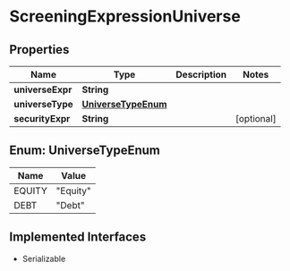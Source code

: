 

# ScreeningExpressionUniverse


## Properties

Name | Type | Description | Notes
------------ | ------------- | ------------- | -------------
**universeExpr** | **String** |  | 
**universeType** | [**UniverseTypeEnum**](#UniverseTypeEnum) |  | 
**securityExpr** | **String** |  |  [optional]



## Enum: UniverseTypeEnum

Name | Value
---- | -----
EQUITY | &quot;Equity&quot;
DEBT | &quot;Debt&quot;


## Implemented Interfaces

* Serializable


